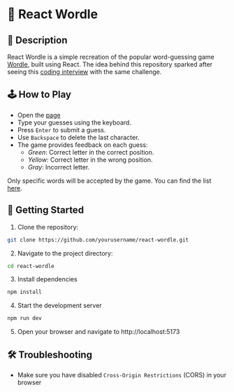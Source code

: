 # 📖 React Wordle

## 📃 Description
React Wordle is a simple recreation of the popular word-guessing game [Wordle](https://www.nytimes.com/games/wordle/index.html), built using React. 
The idea behind this repository sparked after seeing this [coding interview](https://www.youtube.com/watch?v=5xf4_Kx7azg&t=2616s) with the same challenge.

## 🕹️ How to Play
- Open the [page](https://MattiaDellOca.github.io/react-wordle/)
- Type your guesses using the keyboard.
- Press `Enter` to submit a guess.
- Use `Backspace` to delete the last character.
- The game provides feedback on each guess:
  - _Green_: Correct letter in the correct position.
  - _Yellow_: Correct letter in the wrong position.
  - _Gray_: Incorrect letter.

Only specific words will be accepted by the game. You can find the list [here](https://api.frontendexpert.io/api/fe/wordle-words).

## 🚀 Getting Started
1. Clone the repository:
```bash
git clone https://github.com/yourusername/react-wordle.git
```
2. Navigate to the project directory:
```bash
cd react-wordle
   ```
3. Install dependencies
```bash
npm install
   ```
4. Start the development server
```bash
npm run dev
   ```
5. Open your browser and navigate to http://localhost:5173

## 🛠️ Troubleshooting
- Make sure you have disabled `Cross-Origin Restrictions` (CORS) in your browser
